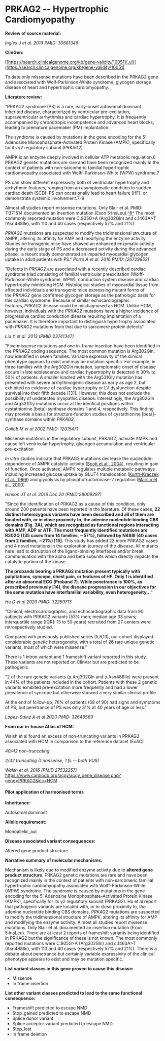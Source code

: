 # **PRKAG2 -- Hypertrophic Cardiomyopathy**

**Review of source material:**

*Ingles J et al. 2019 PMID: 30681346*

**ClinGen:**

[[https://search.clinicalgenome.org/kb/gene-validity/10051]{.ul}](https://search.clinicalgenome.org/kb/gene-validity/10051)

To date only missense mutations have been described in the PRKAG2 gene and associated with Wolf-Parkinson-White syndrome, glycogen storage disease of heart and hypertrophic cardiomyopathy.

**Literature review:**

"PRKAG2 syndrome (PS) is a rare, early-onset autosomal dominant inherited disease, characterized by ventricular pre-excitation, supraventricular arrhythmias and cardiac hypertrophy. It is frequently accompanied by chronotropic incompetence and advanced heart blocks, leading to premature pacemaker (PM) implantation.

The syndrome is caused by mutations in the gene encoding for the 5’ Adenosine Monophosphate-Activated Protein Kinase (AMPK), specifically for its γ2 regulatory subunit (PRKAG2).

AMPK is an enzyme deeply involved in cellular ATP metabolic regulation.6 PRKAG2 genetic mutations are rare and have been recognized mainly in the context of patients with non-sarcomeric familial hypertrophic cardiomyopathy associated with Wolff-Parkinson-White (WPW) syndrome.7

PS can show different expressivity both of ventricular hypertrophy and arrhythmic features, ranging from an asymptomatic condition to sudden cardiac death (SCD). PS can occasionally lead to heart failure (HF), or demonstrate systemic involvement.7-9

Almost all studies report missense mutations. Only
Blair et al. PMID: 11371514 documented an insertion mutation (Exon
5:InsLeu).[^8^](https://www.ncbi.nlm.nih.gov/pmc/articles/PMC4704128/#R8) The most commonly reported mutation were C.905G\>A (Arg302Gln) and c.1463A\>T (Asn488Ile), with 110 and 40 cases (respectively 57% and 21%)

*PRKAG2* mutations are suspected to modify the tridimensional structure of AMPK, altering its affinity for AMP and modifying the enzyme activity. Studies on transgenic mice have showed an enhanced enzymatic activity during the early stage of
PS and a decreased activity during the advanced
phase;  a recent study demonstrated an impaired myocardial glycogen uptake in adult patients with PS."
*Porto A et al. 2016 PMID: [26729852]*

"Defects in *PRKAG2* are associated with a recently described cardiac syndrome triad consisting of familial ventricular preexcitation (Wolff-Parkinson-White syndrome, WPW), conduction system disease and cardiac hypertrophy mimicking HCM. Histological studies of myocardial tissue from affected
individuals and transgenic mice expressing mutant forms of the *PRKAG2* gene confirmed glycogen storage as the
pathologic basis for this cardiac syndrome. Because of similar
echocardiographic features, *PRKAG2* disease could be misdiagnosed as HCM. Unlike HCM, however, individuals with the *PRKAG2* mutations have a higher incidence of progressive cardiac conduction disease requiring implantation of a
pacemaker. It is therefore important to distinguish hypertrophy associated with *PRKAG2* mutations from that due to sarcomere protein defects"

*Liu Y et al. 2013 (PMID:23741347)*

"Five missense mutations and one in-frame insertion have been identified in the *PRKAG2* coding sequence. The most common mutation is Arg302Gln, now identified in seven families. Variable expressivity of the clinical phenotype appears to exist and may be mutation specific. For example, in three families with the Arg302Gln mutation, symptomatic onset of disease occurs in late adolescence and cardiac hypertrophy is detected in 30% to 50% of patients. A smaller kindred with the Arg531Gly mutation has presented with severe arrhythmogenic disease as early as age 2, but exhibited no evidence of cardiac hypertrophy or LV dysfunction despite survival into their fifth decade \[[31]. However, this does not exclude the possibility of undetected myopathic disease. Interestingly, the Arg302Gln and Arg531Gly mutations occur at the identical positions within cystathionine \[beta\]-synthase domains 1 and 4, respectively. This finding may provide a basis for structure-function studies of cystathionine \[beta\]-synthase domains within *PRKAG2*.

*Gollob M et al 2002 PMID: 12015471*

Missense mutations in the regulatory subunit, PRKAG2, activate AMPK and cause left ventricular hypertrophy, glycogen accumulation and ventricular pre-excitation

*In vitro* studies indicate that PRKAG2 mutations decrease the
nucleotide-dependence of AMPK catalytic activity ([Scott et al.,
2004](https://www.ncbi.nlm.nih.gov/pmc/articles/PMC5193246/#R41)),
resulting in gain of function. Once activated, AMPK regulates multiple metabolic pathways including increased glucose uptake by GLUT4 translocation ([Kurth-Kraczek et al.,
1999](https://www.ncbi.nlm.nih.gov/pmc/articles/PMC5193246/#R24)) and glycolysis by phosphofructokinase-2 regulation ([Marsin et al., 2000](https://www.ncbi.nlm.nih.gov/pmc/articles/PMC5193246/#R34))

*Hinson JT et al. 2016 Dec 20 (PMID:28009297)*

"Since the identification of PRKAG2 as a cause of this condition, only around 200 patients have been reported in the literature. Of these cases, **22 distinct heterozygous variants have been described and all of them are located with, or in close proximity to, the adenine nucleotide binding CBS domains (Fig. 3A), which are recognized as functional regions interacting with AMP, ADP or ATP. The most frequently identified mutations are R302Q (135 cases from 14 families, ∼57%), followed by N488I (40 cases from 2 families, ∼21%) [15].** This study has added 22 more PRKAG2 cases and 4 novel mutations in the exploration journey of the disease.
All mutants here lead to disruption of the ligand-binding interfaces and/or break communication with the alpha and beta subunits which directly impacts the catalytic portion of the kinase...

**The probands bearing a PRKAG2 mutation present typically with palpitations, syncope, chest pain, or features of HF. Only 1 is identified after an abnormal ECG (Proband 7). While penetrance is 100%, as prescribed previously [14], the disease progression in our objectives for the same mutation have interfamilial variability, even heterogeneity..."**

*Hu D et al 2020 PMID: 32259713*

"Clinical, electrocardiographic, and echocardiographic data from 90 subjects with PRKAG2 variants (53% men; median age 33 years; interquartile range [IQR]: 15 to 50 years) recruited from 27 centers were retrospectively studied.

Compared with previously published series (5,6,13), our cohort displayed considerable genetic heterogeneity, with a total of 26 rare unique genetic variants, most of which were missense."

There is 1 intron variant and 1 frameshift variant reported in this study. These variants are not reported on ClinVar but are predicted to be pathogenic.

"2 of the rare genetic variants (p.Arg302Gln and p.Asn488Ile) were present in 44% of the patients included in the cohort. Patients with these 2 genetic variants exhibited pre-excitation more frequently and had a lower prevalence of syncope but otherwise showed a very similar clinical profile. 

At the end of follow-up, 76% of patients (68 of 90) had signs and symptoms of PS, but penetrance of PS was only 31% at 40 years of age or less."

*Lopez-Sainz A et al 2020 PMID: 32646569*

**From our in-house Atlas of HCM:**

Walsh et al found an excess of non-truncating variants in PRKAG2
associated with HCM in comparison to the reference dataset (ExAC)

*40/42 non-truncating*

*2/42 truncating (1 nonsense, 1 fs -- both VUS)*

*Walsh et al, 2016 (PMID 27532257)*
<https://www.cardiodb.org/acgv/acgv_gene_disease.php?gene=PRKAG2&icc=HCM>

#### **Pilot application of harmonised terms**

**Inheritance:**

Autosomal dominant

**Allelic requirement:**

Monoallelic_aut

**Disease associated variant consequences:**

Altered gene product structure

**Narrative summary of molecular mechanisms:**

Mechanism is likely due to modified enzyme activity due to **altered gene product structure**. PRKAG2 genetic mutations are rare and have been recognized mainly in the context of patients with non-sarcomeric familial hypertrophic cardiomyopathy associated with Wolff-Parkinson-White (WPW) syndrome. The syndrome is caused by mutations in the gene encoding for the 5’ Adenosine Monophosphate-Activated Protein Kinase (AMPK), specifically for its γ2 regulatory subunit (PRKAG2). Hu et al report that pathogenic variants are located with, or in close proximity to, the adenine nucleotide binding CBS domains. *PRKAG2* mutations are suspected to modify the tridimensional structure of AMPK, altering its affinity for AMP and modifying the enzyme activity.
Almost all studies report missense mutations. Only
Blair et al. documented an insertion mutation (Exon
5:InsLeu). There are at least 2 reports of frameshift variants being identified in PRKAG2 but the significance of these is not known. The most commonly reported mutations were C.905G\>A (Arg302Gln) and c.1463A\>T (Asn488Ile), with 110 and 40 cases (respectively 57% and 21%). There is a debate about penetrance but certainly variable expressivity of the clinical phenotype appears to exist and may be mutation specific.

**List variant classes in this gene proven to cause this disease:**

- Missense
- In frame insertion

**List other variant classes predicted to lead to the same functional consequence:**

- Frameshift predicted to escape NMD
- Stop_gained predicted to escape NMD
- Splice donor variant
- Splice acceptor variant predicted to escape NMD
- Stop_lost
- In frame deletion
